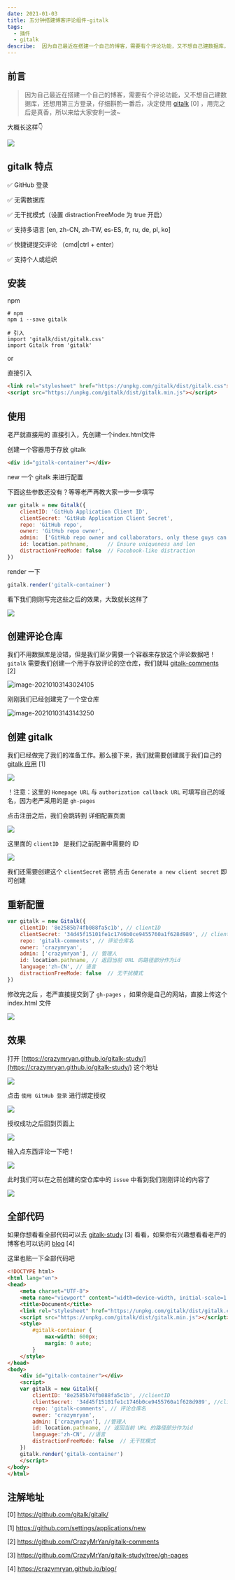 ```yaml
---
date: 2021-01-03
title: 五分钟搭建博客评论组件-gitalk
tags:
  - 插件
  - gitalk
describe:  因为自己最近在搭建一个自己的博客，需要有个评论功能，又不想自己建数据库，还想用第三方登录，仔细斟酌
---
```


## 前言

> 因为自己最近在搭建一个自己的博客，需要有个评论功能，又不想自己建数据库，还想用第三方登录，仔细斟酌一番后，决定使用 [gitalk]( https://github.com/gitalk/gitalk/) [0] ，用完之后是真香，所以来给大家安利一波~

大概长这样👇

![](./images/image-20210103152859739.png)



## gitalk 特点

✅ GitHub 登录

✅ 无需数据库

✅ 无干扰模式（设置 distractionFreeMode 为 true 开启）

✅ 支持多语言 [en, zh-CN, zh-TW, es-ES, fr, ru, de, pl, ko]

✅ 快捷键提交评论 （cmd|ctrl + enter）

✅ 支持个人或组织



## 安装

npm

```shell
# npm
npm i --save gitalk

# 引入
import 'gitalk/dist/gitalk.css'
import Gitalk from 'gitalk'
```

or

直接引入

```html
<link rel="stylesheet" href="https://unpkg.com/gitalk/dist/gitalk.css">
<script src="https://unpkg.com/gitalk/dist/gitalk.min.js"></script>
```



## 使用

老严就直接用的 直接引入，先创建一个index.html文件

创建一个容器用于存放 gitalk

```html
<div id="gitalk-container"></div>
```

new 一个 gitalk 来进行配置

下面这些参数还没有？等等老严再教大家一步一步填写

```js
var gitalk = new Gitalk({
    clientID: 'GitHub Application Client ID',
    clientSecret: 'GitHub Application Client Secret',
    repo: 'GitHub repo',
    owner: 'GitHub repo owner',
    admin:  ['GitHub repo owner and collaborators, only these guys can initialize github issues'],
    id: location.pathname,      // Ensure uniqueness and len
    distractionFreeMode: false  // Facebook-like distraction
})
```

render 一下

```js
gitalk.render('gitalk-container')
```



看下我们刚刚写完这些之后的效果，大致就长这样了

![](./images/image-20210103142232302.png)



## 创建评论仓库

我们不用数据库是没错，但是我们至少需要一个容器来存放这个评论数据吧！`gitalk` 需要我们创建一个用于存放评论的空仓库，我们就叫 [gitalk-comments](https://github.com/CrazyMrYan/gitalk-comments) [2]

![image-20210103143024105](./images/image-20210103143024105.png)

刚刚我们已经创建完了一个空仓库

![image-20210103143143250](./images/image-20210103143143250.png)

## 创建 gitalk

我们已经做完了我们的准备工作。那么接下来，我们就需要创建属于我们自己的 [gitalk 应用](https://github.com/settings/applications/new) [1] 

![](./images/image-20210103144004114.png)

！注意：这里的 `Homepage URL`  与 `authorization callback URL` 可填写自己的域名，因为老严采用的是 `gh-pages`

点击注册之后，我们会跳转到 详细配置页面

![](./images/image-20210103144325595.png)

这里面的 `clientID ` 是我们之前配置中需要的 ID

![](./images/image-20210103144533016.png)

我们还需要创建这个 `clientSecret` 密钥 点击 `Generate a new client secret` 即可创建



## 重新配置

```js
var gitalk = new Gitalk({
    clientID: '8e2585b74fb088fa5c1b', // clientID 
    clientSecret: '34d45f15101fe1c1746b0ce9455760a1f628d989', // clientSecret
    repo: 'gitalk-comments', // 评论仓库名
    owner: 'crazymryan',
    admin: ['crazymryan'], // 管理人
    id: location.pathname, // 返回当前 URL 的路径部分作为id
    language:'zh-CN', // 语言
    distractionFreeMode: false  // 无干扰模式
})
```

修改完之后 ，老严直接提交到了 `gh-pages` ，如果你是自己的网站，直接上传这个 index.html 文件

![](./images/image-20210103150610041.png)



## 效果

打开 [https://crazymryan.github.io/gitalk-study/](https://crazymryan.github.io/gitalk-study/) 这个地址

![](./images/image-20210103150711370.png)

点击 `使用 GitHub 登录` 进行绑定授权

![](./images/image-20210103150801359.png)

授权成功之后回到页面上

![](./images/image-20210103150914455.png)

输入点东西评论一下吧！

![](./images/image-20210103150941803.png)

此时我们可以在之前创建的空仓库中的 `issue` 中看到我们刚刚评论的内容了

![](./images/image-20210103151034175.png)

## 全部代码

如果你想看看全部代码可以去 [gitalk-study](https://github.com/CrazyMrYan/gitalk-study/tree/gh-pages) [3] 看看，如果你有兴趣想看看老严的博客也可以访问 [blog](https://crazymryan.github.io/blog/) [4]

这里也贴一下全部代码吧

```html
<!DOCTYPE html>
<html lang="en">
<head>
    <meta charset="UTF-8">
    <meta name="viewport" content="width=device-width, initial-scale=1.0">
    <title>Document</title>
    <link rel="stylesheet" href="https://unpkg.com/gitalk/dist/gitalk.css">
    <script src="https://unpkg.com/gitalk/dist/gitalk.min.js"></script>
    <style>
        #gitalk-container {
            max-width: 600px;
            margin: 0 auto;
        }
    </style>
</head>
<body>
    <div id="gitalk-container"></div>
    <script>
    var gitalk = new Gitalk({
        clientID: '8e2585b74fb088fa5c1b', //clientID 
        clientSecret: '34d45f15101fe1c1746b0ce9455760a1f628d989', //clientSecret
        repo: 'gitalk-comments', // 评论仓库名
        owner: 'crazymryan',
        admin: ['crazymryan'], //管理人
        id: location.pathname, // 返回当前 URL 的路径部分作为id
        language:'zh-CN', //语言
        distractionFreeMode: false  // 无干扰模式
    })
    gitalk.render('gitalk-container')
    </script>
</body>
</html>
```



## 注解地址

[0] https://github.com/gitalk/gitalk/

[1] https://github.com/settings/applications/new

[2] https://github.com/CrazyMrYan/gitalk-comments

[3] https://github.com/CrazyMrYan/gitalk-study/tree/gh-pages

[4] https://crazymryan.github.io/blog/

<Comment/>